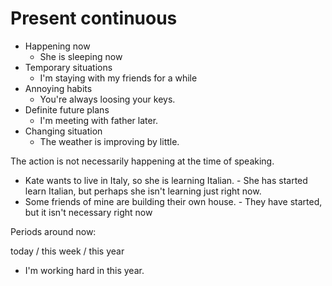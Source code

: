 # Present continuous

* Happening now
  * She is sleeping now
* Temporary situations
  * I'm staying with my friends for a while
* Annoying habits
  * You're always loosing your keys.
* Definite future plans
  * I'm meeting with father later.
* Changing situation
  * The weather is improving by little.

The action is not necessarily happening at the time of speaking.

* Kate wants to live in Italy, so she is learning Italian.  - She has started learn Italian, but perhaps she isn't learning just right now.
* Some friends of mine are building their own house. - They have started, but it isn't necessary right now

Periods around now:

today / this week / this year

* I'm working hard in this year.
